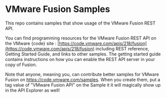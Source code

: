 # VMware Fusion Samples
This repo contains samples that show usage of the VMware Fusion REST API.

You can find programming resources for the VMware Fusion REST API on the VMware {code} site : [https://code.vmware.com/apis/218/fusion](https://code.vmware.com/apis/218/fusion) including REST reference, Getting Started Guide, and links to other samples.  The getting started guide contains instructions on how you can enable the REST API server in your copy of Fusion.  

Note that anyone, meaning you, can contribute better samples for VMware Fusion on https://code.vmware.com/samples.  When you create them, put a tag value of "VMware Fusion API" on the Sample it it will magically show up in the API Explorer as well! 
